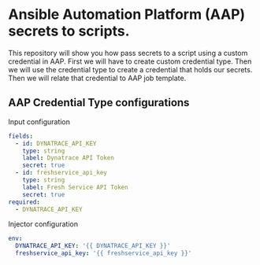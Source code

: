 Ansible Automation Platform (AAP) secrets to scripts.
=========

This repository will show you how pass secrets to a script using a custom credential in AAP.
    First we will have to create custom credential type.
    Then we will use the credential type to create a credential that holds our secrets.
    Then we will relate that credential to AAP job template.

AAP Credential Type configurations
------------
Input configuration
```yaml
fields:
  - id: DYNATRACE_API_KEY
    type: string
    label: Dynatrace API Token
    secret: true
  - id: freshservice_api_key
    type: string
    label: Fresh Service API Token
    secret: true
required:
  - DYNATRACE_API_KEY
```
Injector configuration
```yaml
env:
  DYNATRACE_API_KEY: '{{ DYNATRACE_API_KEY }}'
  freshservice_api_key: '{{ freshservice_api_key }}'
```
